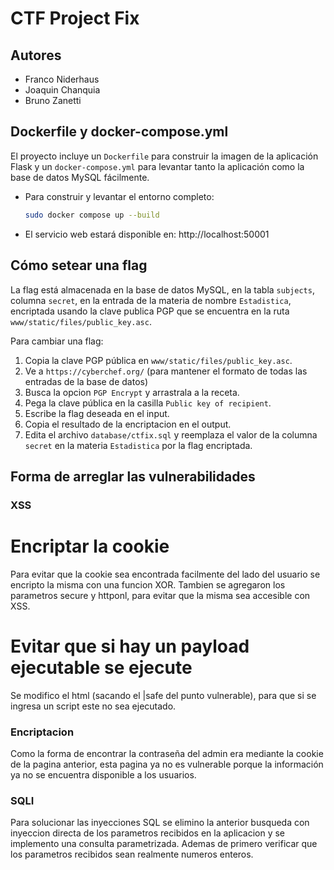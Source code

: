 # CTF Project Fix

## Autores
- Franco Niderhaus
- Joaquin Chanquia
- Bruno Zanetti

## Dockerfile y docker-compose.yml
El proyecto incluye un `Dockerfile` para construir la imagen de la aplicación Flask y un `docker-compose.yml` para levantar tanto la aplicación como la base de datos MySQL fácilmente.

- Para construir y levantar el entorno completo:
  ```bash
  sudo docker compose up --build
  ```
- El servicio web estará disponible en: http://localhost:50001

## Cómo setear una flag
La flag está almacenada en la base de datos MySQL, en la tabla `subjects`, columna `secret`, en la entrada de la materia de nombre `Estadistica`, encriptada usando la clave publica PGP que se encuentra en la ruta `www/static/files/public_key.asc`.

Para cambiar una flag:
1. Copia la clave PGP pública en `www/static/files/public_key.asc`.
2. Ve a `https://cyberchef.org/` (para mantener el formato de todas las entradas de la base de datos)
3. Busca la opcion `PGP Encrypt` y arrastrala a la receta.
4. Pega la clave pública en la casilla `Public key of recipient`.
5. Escribe la flag deseada en el input.
6. Copia el resultado de la encriptacion en el output.
7. Edita el archivo `database/ctfix.sql` y reemplaza el valor de la columna `secret` en la materia `Estadistica` por la flag encriptada.


## Forma de arreglar las vulnerabilidades



### XSS

# Encriptar la cookie

Para evitar que la cookie sea encontrada facilmente del lado del usuario se encripto la misma con una funcion XOR.
Tambien se agregaron los parametros secure y httponl, para evitar que la misma sea accesible con XSS.

# Evitar que si hay un payload ejecutable se ejecute

Se modifico el html (sacando el |safe del punto vulnerable), para que si se ingresa un script este no sea ejecutado.

### Encriptacion

Como la forma de encontrar la contraseña del admin era mediante la cookie de la pagina anterior, esta pagina ya no es vulnerable porque la información ya no se encuentra disponible a los usuarios.

### SQLI

Para solucionar las inyecciones SQL se elimino la anterior busqueda con inyeccion directa de los parametros recibidos en la aplicacion y se implemento una consulta parametrizada. Ademas de primero verificar que los parametros recibidos sean realmente numeros enteros.
